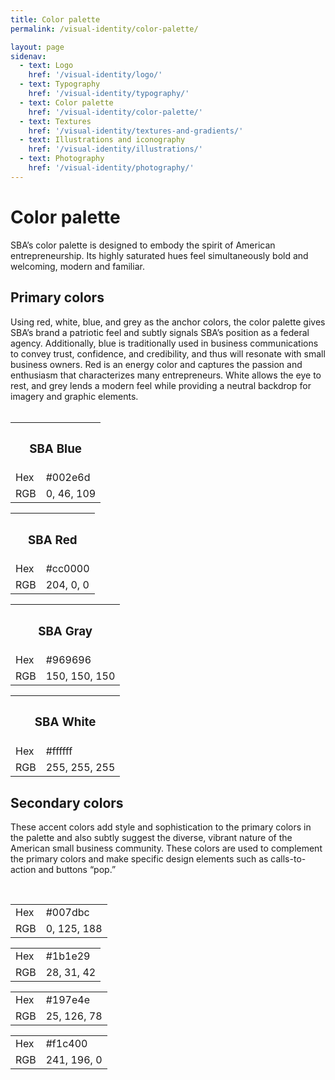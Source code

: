 ```yaml
---
title: Color palette
permalink: /visual-identity/color-palette/

layout: page
sidenav:
  - text: Logo
    href: '/visual-identity/logo/'
  - text: Typography
    href: '/visual-identity/typography/'
  - text: Color palette
    href: '/visual-identity/color-palette/'
  - text: Textures
    href: '/visual-identity/textures-and-gradients/'
  - text: Illustrations and iconography
    href: '/visual-identity/illustrations/'
  - text: Photography
    href: '/visual-identity/photography/'
---
```


# Color palette

SBA’s color palette is designed to embody the spirit of American entrepreneurship. Its highly saturated hues feel simultaneously bold and welcoming, modern and familiar.



## Primary colors


Using red, white, blue, and grey as the anchor colors, the color palette gives SBA’s brand a patriotic feel and subtly signals SBA’s position as a federal agency. Additionally, blue is traditionally used in business communications to convey trust, confidence, and credibility, and thus will resonate with small business owners. Red is an energy color and captures the passion and enthusiasm that characterizes many entrepreneurs. White allows the eye to rest, and grey lends a modern feel while providing a neutral backdrop for imagery and graphic elements. 
<br/><br/>



<div class="usa-grid-full">
  <div class="usa-width-one-half">
    <div class="usa-color-palette-block large blue"></div>
    <table class="usa-color-palette-color-table">
      <tbody>
        <th colspan="2"><h3>SBA Blue</h3></th>
        <tr>
          <td>Hex</td>
          <td>#002e6d</td>
        </tr>
        <tr>
          <td>RGB</td>
          <td>0, 46, 109</td>
        </tr>
      </tbody>
    </table>
  </div>
  <div class="usa-width-one-half">
    <div class="usa-color-palette-block large red"></div>
    <table class="usa-color-palette-color-table">
      <tbody>
        <th colspan="2"><h3>SBA Red</h3></th>
        <tr>
          <td>Hex</td>
          <td>#cc0000</td>
        </tr>
        <tr>
          <td>RGB</td>
          <td>204, 0, 0</td>
        </tr>
      </tbody>
    </table>
  </div>
</div>

<div class="usa-grid-full">
  <div class="usa-width-one-half">
    <div class="usa-color-palette-block large grey"></div>
    <table class="usa-color-palette-color-table">
      <tbody>
        <th colspan="2"><h3>SBA Gray</h3></th>
        <tr>
          <td>Hex</td>
          <td>#969696</td>
        </tr>
        <tr>
          <td>RGB</td>
          <td>150, 150, 150</td>
        </tr>
      </tbody>
    </table>
  </div>
  <div class="usa-width-one-half">
    <div class="usa-color-palette-block large white"></div>
    <table class="usa-color-palette-color-table">
      <tbody>
        <th colspan="2"><h3>SBA White</h3></th>
        <tr>
          <td>Hex</td>
          <td>#ffffff</td>
        </tr>
        <tr>
          <td>RGB</td>
          <td>255, 255, 255</td>
        </tr>
      </tbody>
    </table>
  </div>
</div>




## Secondary colors

These accent colors add style and sophistication to the primary colors in the palette and also subtly suggest the diverse, vibrant nature of the American small business community. These colors are used to complement the primary colors and make specific design elements such as calls-to-action and buttons “pop.”

<br/>

<div class="usa-grid-full">
  <div class="usa-width-one-fourth">
    <div class="usa-color-palette-block small secondary-1"></div>
    <table class="usa-color-palette-color-table">
      <tbody>
        <tr>
          <td>Hex</td>
          <td>#007dbc</td>
        </tr>
        <tr>
          <td>RGB</td>
          <td>0, 125, 188</td>
        </tr>
      </tbody>
    </table>
  </div>
  <div class="usa-width-one-fourth">
    <div class="usa-color-palette-block small secondary-2"></div>
    <table class="usa-color-palette-color-table">
      <tbody>
        <tr>
          <td>Hex</td>
          <td>#1b1e29</td>
        </tr>
        <tr>
          <td>RGB</td>
          <td>28, 31, 42</td>
        </tr>
      </tbody>
    </table>
  </div>
  <div class="usa-width-one-fourth">
    <div class="usa-color-palette-block small secondary-3"></div>
    <table class="usa-color-palette-color-table">
      <tbody>
        <tr>
          <td>Hex</td>
          <td>#197e4e</td>
        </tr>
        <tr>
          <td>RGB</td>
          <td>25, 126, 78</td>
        </tr>
      </tbody>
    </table>
  </div>
  <div class="usa-width-one-fourth">
    <div class="usa-color-palette-block small secondary-4"></div>
    <table class="usa-color-palette-color-table">
      <tbody>
        <tr>
          <td>Hex</td>
          <td>#f1c400</td>
        </tr>
        <tr>
          <td>RGB</td>
          <td>241, 196, 0</td>
        </tr>
      </tbody>
    </table>
  </div>
</div>
